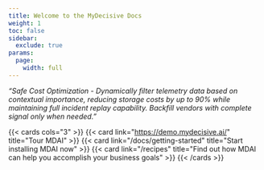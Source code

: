 ```yaml
---
title: Welcome to the MyDecisive Docs
weight: 1
toc: false
sidebar:
  exclude: true
params:
  page:
    width: full
---
```


_“Safe Cost Optimization - Dynamically filter telemetry data based on contextual importance, reducing storage costs by up to 90% while maintaining full incident replay capability. Backfill vendors with complete signal only when needed.”_


{{< cards cols="3" >}}
  {{< card link="https://demo.mydecisive.ai/" title="Tour MDAI" >}}
  {{< card link="/docs/getting-started" title="Start installing MDAI now" >}}
  {{< card link="/recipes" title="Find out how MDAI can help you accomplish your business goals" >}}
{{< /cards >}}